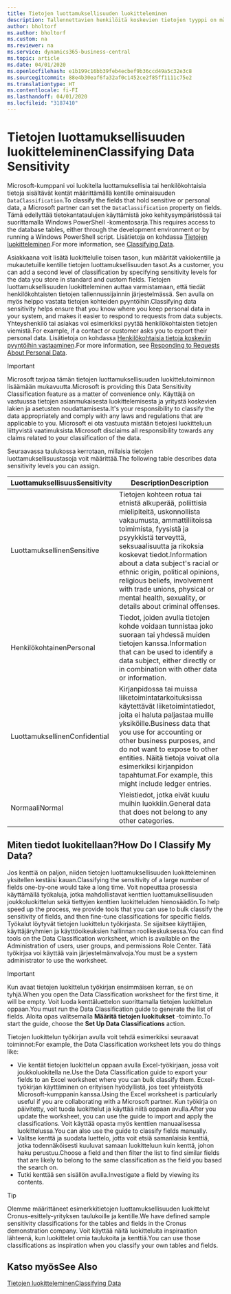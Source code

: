 ```yaml
---
title: Tietojen luottamuksellisuuden luokitteleminen
description: Tallennettavien henkilöitä koskevien tietojen tyyppi on määritettävä, jotta voit vastata tietojen kohteiden pyyntöihin.
author: bholtorf
ms.author: bholtorf
ms.custom: na
ms.reviewer: na
ms.service: dynamics365-business-central
ms.topic: article
ms.date: 04/01/2020
ms.openlocfilehash: e1b199c16bb39feb4ecbef9b36ccd49a5c32e3c8
ms.sourcegitcommit: 88e4b30eaf6fa32af0c1452ce2f85ff1111c75e2
ms.translationtype: HT
ms.contentlocale: fi-FI
ms.lasthandoff: 04/01/2020
ms.locfileid: "3187410"
---
```

# <a name="classifying-data-sensitivity"></a><span data-ttu-id="995ce-103">Tietojen luottamuksellisuuden luokitteleminen</span><span class="sxs-lookup"><span data-stu-id="995ce-103">Classifying Data Sensitivity</span></span>
<span data-ttu-id="995ce-104">Microsoft-kumppani voi luokitella luottamuksellisia tai henkilökohtaisia tietoja sisältävät kentät määrittämällä kentille ominaisuuden ```DataClassification```.</span><span class="sxs-lookup"><span data-stu-id="995ce-104">To classify the fields that hold sensitive or personal data, a Microsoft partner can set the ```DataClassification``` property on fields.</span></span> <span data-ttu-id="995ce-105">Tämä edellyttää tietokantataulujen käyttämistä joko kehitysympäristössä tai suorittamalla Windows PowerShell -komentosarja.</span><span class="sxs-lookup"><span data-stu-id="995ce-105">This requires access to the database tables, either through the development environment or by running a Windows PowerShell script.</span></span> <span data-ttu-id="995ce-106">Lisätietoja on kohdassa [Tietojen luokitteleminen](/dynamics365/business-central/dev-itpro/developer/devenv-classifying-data).</span><span class="sxs-lookup"><span data-stu-id="995ce-106">For more information, see [Classifying Data](/dynamics365/business-central/dev-itpro/developer/devenv-classifying-data).</span></span>  

<span data-ttu-id="995ce-107">Asiakkaana voit lisätä luokittelulle toisen tason, kun määrität vakiokentille ja mukautetuille kentille tietojen luottamuksellisuuden tasot.</span><span class="sxs-lookup"><span data-stu-id="995ce-107">As a customer, you can add a second level of classification by specifying sensitivity levels for the data you store in standard and custom fields.</span></span> <span data-ttu-id="995ce-108">Tietojen luottamuksellisuuden luokitteleminen auttaa varmistamaan, että tiedät henkilökohtaisten tietojen tallennussijainnin järjestelmässä. Sen avulla on myös helppo vastata tietojen kohteiden pyyntöihin.</span><span class="sxs-lookup"><span data-stu-id="995ce-108">Classifying data sensitivity helps ensure that you know where you keep personal data in your system, and makes it easier to respond to requests from data subjects.</span></span> <span data-ttu-id="995ce-109">Yhteyshenkilö tai asiakas voi esimerkiksi pyytää henkilökohtaisten tietojen viemistä.</span><span class="sxs-lookup"><span data-stu-id="995ce-109">For example, if a contact or customer asks you to export their personal data.</span></span> <span data-ttu-id="995ce-110">Lisätietoja on kohdassa [Henkilökohtaisia tietoja koskeviin pyyntöihin vastaaminen](admin-responding-to-requests-about-personal-data.md).</span><span class="sxs-lookup"><span data-stu-id="995ce-110">For more information, see [Responding to Requests About Personal Data](admin-responding-to-requests-about-personal-data.md).</span></span>

> [!Important]
> <span data-ttu-id="995ce-111">Microsoft tarjoaa tämän tietojen luottamuksellisuuden luokittelutoiminnon lisäämään mukavuutta.</span><span class="sxs-lookup"><span data-stu-id="995ce-111">Microsoft is providing this Data Sensitivity Classification feature as a matter of convenience only.</span></span> <span data-ttu-id="995ce-112">Käyttäjä on vastuussa tietojen asianmukaisesta luokittelemisesta ja yritystä koskevien lakien ja asetusten noudattamisesta.</span><span class="sxs-lookup"><span data-stu-id="995ce-112">It's your responsibility to classify the data appropriately and comply with any laws and regulations that are applicable to you.</span></span> <span data-ttu-id="995ce-113">Microsoft ei ota vastuuta mistään tietojesi luokitteluun liittyvistä vaatimuksista.</span><span class="sxs-lookup"><span data-stu-id="995ce-113">Microsoft disclaims all responsibility towards any claims related to your classification of the data.</span></span>  

<span data-ttu-id="995ce-114">Seuraavassa taulukossa kerrotaan, millaisia tietojen luottamuksellisuustasoja voit määrittää.</span><span class="sxs-lookup"><span data-stu-id="995ce-114">The following table describes data sensitivity levels you can assign.</span></span>

|<span data-ttu-id="995ce-115">Luottamuksellisuus</span><span class="sxs-lookup"><span data-stu-id="995ce-115">Sensitivity</span></span>|<span data-ttu-id="995ce-116">Description</span><span class="sxs-lookup"><span data-stu-id="995ce-116">Description</span></span>|
|----|----|
|<span data-ttu-id="995ce-117">Luottamuksellinen</span><span class="sxs-lookup"><span data-stu-id="995ce-117">Sensitive</span></span> | <span data-ttu-id="995ce-118">Tietojen kohteen rotua tai etnistä alkuperää, poliittisia mielipiteitä, uskonnollista vakaumusta, ammattiliitoissa toimimista, fyysistä ja psyykkistä terveyttä, seksuaalisuutta ja rikoksia koskevat tiedot.</span><span class="sxs-lookup"><span data-stu-id="995ce-118">Information about a data subject's racial or ethnic origin, political opinions, religious beliefs, involvement with trade unions, physical or mental health, sexuality, or details about criminal offenses.</span></span> |
|<span data-ttu-id="995ce-119">Henkilökohtainen</span><span class="sxs-lookup"><span data-stu-id="995ce-119">Personal</span></span> | <span data-ttu-id="995ce-120">Tiedot, joiden avulla tietojen kohde voidaan tunnistaa joko suoraan tai yhdessä muiden tietojen kanssa.</span><span class="sxs-lookup"><span data-stu-id="995ce-120">Information that can be used to identify a data subject, either directly or in combination with other data or information.</span></span>|
|<span data-ttu-id="995ce-121">Luottamuksellinen</span><span class="sxs-lookup"><span data-stu-id="995ce-121">Confidential</span></span> | <span data-ttu-id="995ce-122">Kirjanpidossa tai muissa liiketoimintatarkoituksissa käytettävät liiketoimintatiedot, joita ei haluta paljastaa muille yksiköille.</span><span class="sxs-lookup"><span data-stu-id="995ce-122">Business data that you use for accounting or other business purposes, and do not want to expose to other entities.</span></span> <span data-ttu-id="995ce-123">Näitä tietoja voivat olla esimerkiksi kirjanpidon tapahtumat.</span><span class="sxs-lookup"><span data-stu-id="995ce-123">For example, this might include ledger entries.</span></span>|
|<span data-ttu-id="995ce-124">Normaali</span><span class="sxs-lookup"><span data-stu-id="995ce-124">Normal</span></span> | <span data-ttu-id="995ce-125">Yleistiedot, jotka eivät kuulu muihin luokkiin.</span><span class="sxs-lookup"><span data-stu-id="995ce-125">General data that does not belong to any other categories.</span></span>|

## <a name="how-do-i-classify-my-data"></a><span data-ttu-id="995ce-126">Miten tiedot luokitellaan?</span><span class="sxs-lookup"><span data-stu-id="995ce-126">How Do I Classify My Data?</span></span>
<span data-ttu-id="995ce-127">Jos kenttiä on paljon, niiden tietojen luottamuksellisuuden luokitteleminen yksitellen kestäisi kauan.</span><span class="sxs-lookup"><span data-stu-id="995ce-127">Classifying the sensitivity of a large number of fields one-by-one would take a long time.</span></span> <span data-ttu-id="995ce-128">Voit nopeuttaa prosessia käyttämällä työkaluja, jotka mahdollistavat kenttien luottamuksellisuuden joukkoluokittelun sekä tiettyjen kenttien luokitteluiden hienosäädön.</span><span class="sxs-lookup"><span data-stu-id="995ce-128">To help speed up the process, we provide tools that you can use to bulk classify the sensitivity of fields, and then fine-tune classifications for specific fields.</span></span> <span data-ttu-id="995ce-129">Työkalut löytyvät tietojen luokittelun työkirjasta. Se sijaitsee käyttäjien, käyttäjäryhmien ja käyttöoikeuksien hallinnan roolikeskuksessa.</span><span class="sxs-lookup"><span data-stu-id="995ce-129">You can find tools on the Data Classification worksheet, which is available on the Administration of users, user groups, and permissions Role Center.</span></span> <span data-ttu-id="995ce-130">Tätä työkirjaa voi käyttää vain järjestelmänvalvoja.</span><span class="sxs-lookup"><span data-stu-id="995ce-130">You must be a system administrator to use the worksheet.</span></span>

> [!Important]
> <span data-ttu-id="995ce-131">Kun avaat tietojen luokittelun työkirjan ensimmäisen kerran, se on tyhjä.</span><span class="sxs-lookup"><span data-stu-id="995ce-131">When you open the Data Classification worksheet for the first time, it will be empty.</span></span> <span data-ttu-id="995ce-132">Voit luoda kenttäluettelon suorittamalla tietojen luokittelun oppaan.</span><span class="sxs-lookup"><span data-stu-id="995ce-132">You must run the Data Classification guide to generate the list of fields.</span></span> <span data-ttu-id="995ce-133">Aloita opas valitsemalla **Määritä tietojen luokitukset** -toiminto.</span><span class="sxs-lookup"><span data-stu-id="995ce-133">To start the guide, choose the **Set Up Data Classifications** action.</span></span>

<span data-ttu-id="995ce-134">Tietojen luokittelun työkirjan avulla voit tehdä esimerkiksi seuraavat toiminnot:</span><span class="sxs-lookup"><span data-stu-id="995ce-134">For example, the Data Classification worksheet lets you do things like:</span></span>  

* <span data-ttu-id="995ce-135">Vie kentät tietojen luokittelun oppaan avulla Excel-työkirjaan, jossa voit joukkoluokitella ne.</span><span class="sxs-lookup"><span data-stu-id="995ce-135">Use the Data Classification guide to export your fields to an Excel worksheet where you can bulk classify them.</span></span> <span data-ttu-id="995ce-136">Ecxel-työkirjan käyttäminen on erityisen hyödyllistä, jos teet yhteistyötä Microsoft-kumppanin kanssa.</span><span class="sxs-lookup"><span data-stu-id="995ce-136">Using the Excel worksheet is particularly useful if you are collaborating with a Microsoft partner.</span></span> <span data-ttu-id="995ce-137">Kun työkirja on päivitetty, voit tuoda luokittelut ja käyttää niitä oppaan avulla.</span><span class="sxs-lookup"><span data-stu-id="995ce-137">After you update the worksheet, you can use the guide to import and apply the classifications.</span></span> <span data-ttu-id="995ce-138">Voit käyttää opasta myös kenttien manuaalisessa luokittelussa.</span><span class="sxs-lookup"><span data-stu-id="995ce-138">You can also use the guide to classify fields manually.</span></span>  
* <span data-ttu-id="995ce-139">Valitse kenttä ja suodata luettelo, jotta voit etsiä samanlaisia kenttiä, jotka todennäköisesti kuuluvat samaan luokitteluun kuin kenttä, johon haku perustuu.</span><span class="sxs-lookup"><span data-stu-id="995ce-139">Choose a field and then filter the list to find similar fields that are likely to belong to the same classification as the field you based the search on.</span></span>  
* <span data-ttu-id="995ce-140">Tutki kenttää sen sisällön avulla.</span><span class="sxs-lookup"><span data-stu-id="995ce-140">Investigate a field by viewing its contents.</span></span>  

> [!Tip]
> <span data-ttu-id="995ce-141">Olemme määrittäneet esimerkkitietojen luottamuksellisuuden luokittelut Cronus-esittely-yrityksen taulukoille ja kentille.</span><span class="sxs-lookup"><span data-stu-id="995ce-141">We have defined sample sensitivity classifications for the tables and fields in the Cronus demonstration company.</span></span> <span data-ttu-id="995ce-142">Voit käyttää näitä luokitteluita inspiraation lähteenä, kun luokittelet omia taulukoita ja kenttiä.</span><span class="sxs-lookup"><span data-stu-id="995ce-142">You can use those classifications as inspiration when you classify your own tables and fields.</span></span>

## <a name="see-also"></a><span data-ttu-id="995ce-143">Katso myös</span><span class="sxs-lookup"><span data-stu-id="995ce-143">See Also</span></span>

[<span data-ttu-id="995ce-144">Tietojen luokitteleminen</span><span class="sxs-lookup"><span data-stu-id="995ce-144">Classifying Data</span></span>](/dynamics365/business-central/dev-itpro/developer/devenv-classifying-data)  
